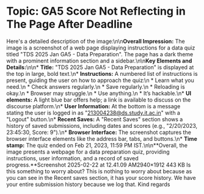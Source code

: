 # Topic: GA5 Score Not Reflecting in The Page After Deadline

Here\'s a detailed description of the image:\n\n**Overall Impression:** The image is a screenshot of a web page displaying instructions for a data quiz titled "TDS 2025 Jan GA5 - Data Preparation". The page has a dark theme with a prominent information section and a sidebar.\n\n**Key Elements and Details:**\n\n* **Title:** "TDS 2025 Jan GA5 - Data Preparation" is displayed at the top in large, bold text.\n* **Instructions:** A numbered list of instructions is present, guiding the user on how to approach the quiz:\n * Learn what you need.\n * Check answers regularly.\n * Save regularly.\n * Reloading is okay.\n * Browser may struggle.\n * Use anything.\n * It’s hackable.\n* **UI elements:** A light blue bar offers help; a link is available to discuss on the discourse platform.\n* **User Information:** At the bottom is a message stating the user is logged in as "213004238@ds.study.it.ac.in" with a "Logout" button.\n* **Recent Saves:** A "Recent Saves" section shows a history of saved submissions, including dates and scores (e.g., "2/20/2023, 23:45:30, Score: 9").\n* **Browser Interface:** The screenshot captures the browser interface elements like the address bar, tabs, and buttons.\n* **Time stamp:** The quiz ended on Feb 21, 2023, 11:59 PM IST.\n\n**Overall, the image presents a webpage for a data preparation quiz, providing instructions, user information, and a record of saved progress.**Screenshot 2025-02-22 at 12.41.09 AM2940×1912 443 KB
Is this something to worry about?
This is nothing to worry about because as you can see in the Recent saves section, it has your score history. We have your entire submission history because we log that.
Kind regards